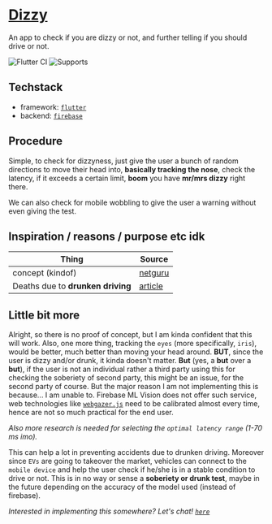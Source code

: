 # [Dizzy](https://www.mayoclinic.org/diseases-conditions/dizziness/symptoms-causes/syc-20371787)

An app to check if you are dizzy or not, and further telling if you should drive or not.

![Flutter CI](https://github.com/Illusion47586/dizzy/workflows/Flutter%20CI/badge.svg)
![Supports](https://img.shields.io/badge/Supports-Android-green)

## Techstack

- framework: [`flutter`](https://flutter.dev/)
- backend: [`firebase`](https://firebase.google.com/)

## Procedure

Simple, to check for dizzyness, just give the user a bunch of random directions to move their head into, **basically tracking the nose**, check the latency, if it exceeds a certain limit, **boom** you have **mr/mrs dizzy** right there.

We can also check for mobile wobbling to give the user a warning without even giving the test.

## Inspiration / reasons / purpose etc idk

| Thing                             | Source                                                                                                                                                                             |
| --------------------------------- | ---------------------------------------------------------------------------------------------------------------------------------------------------------------------------------- |
| concept (kindof)                  | [netguru](https://dribbble.com/shots/11582376-Lime-Drunk-Test)                                                                                                                     |
| Deaths due to **drunken driving** | [article](https://www.sundayguardianlive.com/news/drunk-driving-led-38000-road-mishaps-three-years#:~:text=As%20per%20the%20ministry%27s%20data,are%20due%20to%20drunk%20driving.) |

## Little bit more

Alright, so there is no proof of concept, but I am kinda confident that this will work.
Also, one more thing, tracking the `eyes` (more specifically, `iris`), would be better, much better than moving your head around. **BUT**, since the user is dizzy and/or drunk, it kinda doesn't matter. **But** (yes, a **but** over a **but**), if the user is not an individual rather a third party using this for checking the soberiety of second party, this might be an issue, for the second party of course. But the major reason I am not implementing this is because... I am unable to. Firebase ML Vision does not offer such service, web technologies like [`webgazer.js`](https://webgazer.cs.brown.edu/) need to be calibrated almost every time, hence are not so much practical for the end user.

_Also more research is needed for selecting the `optimal latency range` (1-70 ms imo)._

This can help a lot in preventing accidents due to drunken driving. Moreover since `EVs` are going to takeover the market, vehicles can connect to the `mobile device` and help the user check if he/she is in a stable condition to drive or not. This is in no way or sense a **soberiety or drunk test**, maybe in the future depending on the accuracy of the model used (instead of firebase).

_Interested in implementing this somewhere? Let's chat! [`here`](https://dhruv-tiwari.netlify.app/)_
